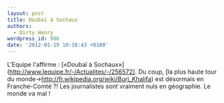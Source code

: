 ```yaml
---
layout: post
title: Doubaï à Sochaux
authors:
  - Dirty Henry
wordpress_id: 986
date: '2012-01-19 10:38:43 +0100'
---
```

L'Equipe l'affirme : [«Doubaï à Sochaux»](http://www.lequipe.fr/-/Actualites/-/256572]. Du coup, [la plus haute tour du monde->http://fr.wikipedia.org/wiki/Burj_Khalifa) est désormais en Franche-Comté ?! Les journalistes sont vraiment nuls en géographie. Le monde va mal !
